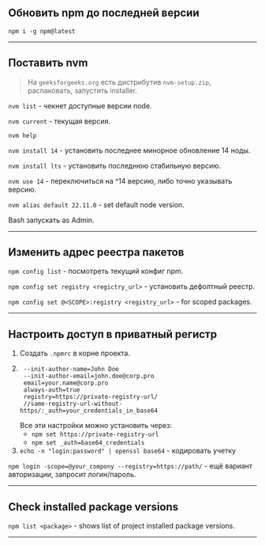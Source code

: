 ## Обновить npm до последней версии

`npm i -g npm@latest`
___

## Поставить nvm

> На `geeksforgeeks.org` есть дистрибутив `nvm-setup.zip`, распаковать, запустить installer.

`nvm list` - чекнет доступные версии node.

`nvm current` - текущая версия.

`nvm help`

`nvm install 14` - установить последнее минорное обновление 14 ноды.

`nvm install lts` - установить последнюю стабильную версию.

`nvm use 14` - переключиться на ^14 версию, либо точно указывать версию.

`nvm alias default 22.11.0` - set default node version.

Bash запускать as Admin.
___

## Изменить адрес реестра пакетов

`npm config list` - посмотреть текущий конфиг npm.

`npm config set registry <regictry_url>` - установить дефолтный реестр.

`npm config set @<SCOPE>:registry <registry_url>` - for scoped packages.
___

## Настроить доступ в приватный регистр

1. Создать `.npmrc` в корне проекта.
2. ```
    --init-author-name=John Doe
    --init-author-email=john.doe@corp.pro
    email=your.name@corp.pro
    always-auth=true
    registry=https://private-registry-url/
    //same-registry-url-without-https/:_auth=your_credentials_in_base64
   ```
   Все эти настройки можно установить через:
    -  `npm set https://private-registry-url`
    -  `npm set _auth=base64_credentials`
3. `echo -n "login:password" | openssl base64` - кодировать учетку

`npm login -scope=@your_compony --registry=https://path/` - ещё вариант авторизации, запросит логин/пароль.
___

## Check installed package versions

`npm list <package>` - shows list of project installed package versions.
___

